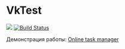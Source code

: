 # VkTest

<a href="https://codeclimate.com/github/svyborov/VkTest/maintainability"><img src="https://api.codeclimate.com/v1/badges/e6203f31c5e0fa1bd447/maintainability" /></a>
[![Build Status](https://travis-ci.org/svyborov/VkTest.svg?branch=master)](https://travis-ci.org/svyborov/VkTest)

Демонстрация работы: [Online task manager](http://powerful-river-62222.herokuapp.com/)
